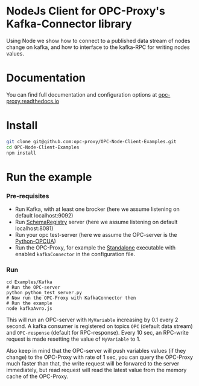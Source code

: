 # NodeJs Client for OPC-Proxy's Kafka-Connector library

Using Node we show how to connect to a published data stream of nodes change on kafka, and how to interface to the kafka-RPC for writing nodes values.

# Documentation
You can find full documentation and configuration options at [opc-proxy.readthedocs.io](https://opc-proxy.readthedocs.io/en/latest/)


# Install

```bash
git clone git@github.com:opc-proxy/OPC-Node-Client-Examples.git
cd OPC-Node-Client-Examples
npm install
```

# Run the example

### Pre-requisites

- Run Kafka, with at least one brocker (here we assume listening on default localhost:9092)
- Run [SchemaRegistry](https://www.confluent.io/confluent-schema-registry) server (here we assume listening on default localhost:8081)
- Run your opc test-server (here we assume the OPC-server is the [Python-OPCUA](https://github.com/FreeOpcUa/python-opcua))
- Run the OPC-Proxy, for example the [Standalone](https://github.com/opc-proxy/opcProxy-Standalone) executable with enabled ``kafkaConnector`` in the configuration file.

### Run 

```
cd Examples/Kafka
# Run the OPC-server
python python_test_server.py
# Now run the OPC-Proxy with KafkaConnector then 
# Run the example
node kafkaAvro.js
```

This will run an OPC-server with  ``MyVariable`` increasing by 0.1 every 2 second. 
A kafka consumer is registered on topics ``OPC`` (default data stream) and ``OPC-response`` (default for RPC-response).
Every 10 sec, an RPC-write request is made resetting the value of ``MyVariable`` to 1.

Also keep in mind that the OPC-server will push variables values (if they change) to the OPC-Proxy
with rate of 1 sec, you can query the OPC-Proxy much faster than that, the write request will be forwared
to the server immediately, but read request will read the latest value from the memory cache of the
OPC-Proxy.
 
